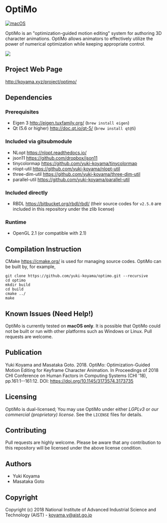 # OptiMo

[![macOS](https://github.com/yuki-koyama/optimo/actions/workflows/macos.yml/badge.svg)](https://github.com/yuki-koyama/optimo/actions/workflows/macos.yml)

OptiMo is an "optimization-guided motion editing" system for authoring 3D character animations. OptiMo allows animators to effectively utilize the power of numerical optimization while keeping appropriate control.

![](docs/system.png)

## Project Web Page

<http://koyama.xyz/project/optimo/>

## Dependencies

### Prerequisites

- Eigen 3 <http://eigen.tuxfamily.org/> (`brew install eigen`)
- Qt (5.6 or higher) <http://doc.qt.io/qt-5/> (`brew install qt@5`)

### Included via gitsubmodule

- NLopt <https://nlopt.readthedocs.io/>
- json11 <https://github.com/dropbox/json11>
- tinycolormap <https://github.com/yuki-koyama/tinycolormap>
- nlopt-util <https://github.com/yuki-koyama/nlopt-util>
- three-dim-util <https://github.com/yuki-koyama/three-dim-util>
- parallel-util <https://github.com/yuki-koyama/parallel-util>

### Included directly

- RBDL <https://bitbucket.org/rbdl/rbdl/> (their source codes for `v2.5.0` are included in this repository under the zlib license)

### Runtime

- OpenGL 2.1 (or compatible with 2.1)

## Compilation Instruction

CMake <https://cmake.org/> is used for managing source codes. OptiMo can be built by, for example,
```
git clone https://github.com/yuki-koyama/optimo.git --recursive
cd optimo
mkdir build
cd build
cmake ../
make
```

## Known Issues (Need Help!)

OptiMo is currently tested on __macOS only__. It is possible that OptiMo could not be built or run with other platforms such as Windows or Linux. Pull requests are welcome.

## Publication

Yuki Koyama and Masataka Goto. 2018. OptiMo: Optimization-Guided Motion Editing for Keyframe Character Animation. In Proceedings of 2018 CHI Conference on Human Factors in Computing Systems (CHI '18), pp.161:1--161:12. DOI: <https://doi.org/10.1145/3173574.3173735>

## Licensing

OptiMo is dual-licensed; You may use OptiMo under either *LGPLv3* or *our commercial (proprietary) license*. See the `LICENSE` files for details.

## Contributing

Pull requests are highly welcome. Please be aware that any contribution to this repository will be licensed under the above license condition.

## Authors

- Yuki Koyama
- Masataka Goto

## Copyright

Copyright (c) 2018 National Institute of Advanced Industrial Science and Technology (AIST) - <koyama.y@aist.go.jp>
